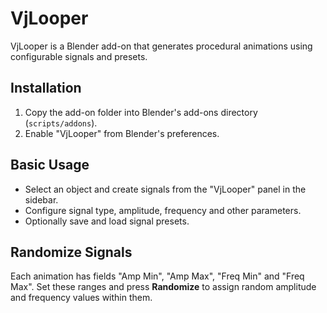 # VjLooper

VjLooper is a Blender add-on that generates procedural animations using configurable signals and presets.

## Installation
1. Copy the add-on folder into Blender's add-ons directory (`scripts/addons`).
2. Enable "VjLooper" from Blender's preferences.

## Basic Usage
- Select an object and create signals from the "VjLooper" panel in the sidebar.
- Configure signal type, amplitude, frequency and other parameters.
- Optionally save and load signal presets.

## Randomize Signals
Each animation has fields "Amp Min", "Amp Max", "Freq Min" and "Freq Max".
Set these ranges and press **Randomize** to assign random amplitude and frequency values within them.
